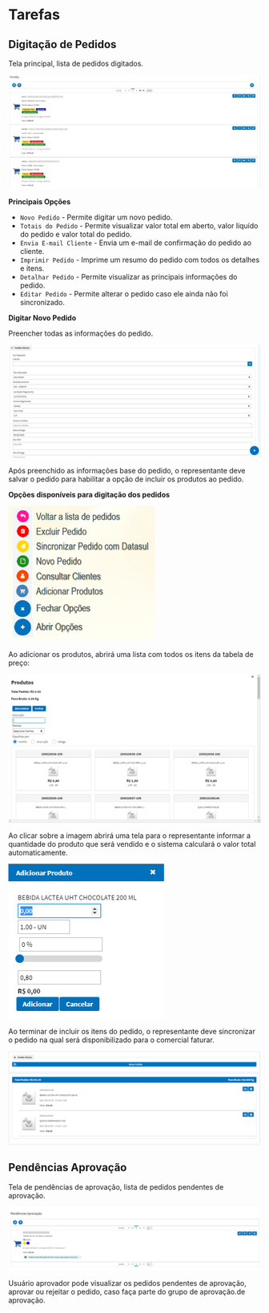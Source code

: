 # Tarefas

## Digitação de Pedidos

Tela principal, lista de pedidos digitados.

![](./img/tarefas/img1.png)

**Principais Opções**

* `Novo Pedido` - Permite digitar um novo pedido. 
* `Totais do Pedido` - Permite visualizar valor total em aberto, valor liquído do pedido e valor total do pedido.
* `Envia E-mail Cliente` - Envia um e-mail de confirmação do pedido ao cliente. 
* `Imprimir Pedido` - Imprime um resumo do pedido com todos os detalhes e itens.
* `Detalhar Pedido` - Permite visualizar as principais informações do pedido.
* `Editar Pedido` - Permite alterar o pedido caso ele ainda não foi sincronizado.

**Digitar Novo Pedido**

Preencher todas as informações do pedido.

![](./img/tarefas/img2.png)

Após preenchido as informações base do pedido, o representante deve salvar o pedido para habilitar a opção de incluir os produtos ao pedido.

**Opções disponíveis para digitação dos pedidos**

![](./img/tarefas/img3.png)

Ao adicionar os produtos, abrirá uma lista com todos os itens da tabela de preço: 

![](./img/tarefas/img4.png)

Ao clicar sobre a imagem abrirá uma tela para o representante informar a quantidade do produto que será vendido e o sistema calculará o valor total automaticamente.

![](./img/tarefas/img5.png)

Ao terminar de incluir os itens do pedido, o representante deve sincronizar o pedido na qual será disponibilizado para o comercial faturar. 

![](./img/tarefas/img6.png)

## Pendências Aprovação

Tela de pendências de aprovação, lista de pedidos pendentes de aprovação.

![](./img/tarefas/img7.png)

Usuário aprovador pode visualizar os pedidos pendentes de aprovação, aprovar ou rejeitar o pedido, caso faça parte do grupo de aprovação.de aprovação.
